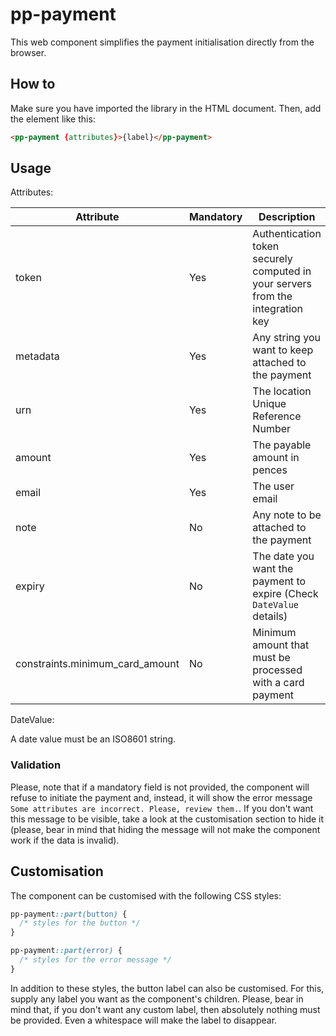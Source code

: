 # pp-payment

This web component simplifies the payment initialisation directly from the browser.

## How to

Make sure you have imported the library in the HTML document. Then, add the element like this:

```html
<pp-payment {attributes}>{label}</pp-payment>
```

## Usage

Attributes:

| Attribute                       | Mandatory | Description                                                                     |
| ------------------------------- | --------- | ------------------------------------------------------------------------------- |
| token                           | Yes       | Authentication token securely computed in your servers from the integration key |
| metadata                        | Yes       | Any string you want to keep attached to the payment                             |
| urn                             | Yes       | The location Unique Reference Number                                            |
| amount                          | Yes       | The payable amount in pences                                                    |
| email                           | Yes       | The user email                                                                  |
| note                            | No        | Any note to be attached to the payment                                          |
| expiry                          | No        | The date you want the payment to expire (Check `DateValue` details)             |
| constraints.minimum_card_amount | No        | Minimum amount that must be processed with a card payment                       |

DateValue:

A date value must be an ISO8601 string.

### Validation

Please, note that if a mandatory field is not provided, the component will refuse to initiate the payment and, instead,
it will show the error message `Some attributes are incorrect. Please, review them.`. If you don't want this message
to be visible, take a look at the customisation section to hide it (please, bear in mind that hiding the message
will not make the component work if the data is invalid).

## Customisation

The component can be customised with the following CSS styles:
```css
pp-payment::part(button) {
  /* styles for the button */
}

pp-payment::part(error) {
  /* styles for the error message */
}
```

In addition to these styles, the button label can also be customised. For this, supply any label you want as the component's
children. Please, bear in mind that, if you don't want any custom label, then absolutely nothing must be provided. Even a
whitespace will make the label to disappear.
